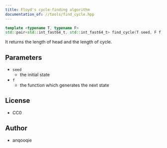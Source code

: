 ```yaml
---
title: Floyd's cycle-finding algorithm
documentation_of: //tools/find_cycle.hpp
---
```


```cpp
template <typename T, typename F>
std::pair<std::int_fast64_t, std::int_fast64_t> find_cycle(T seed, F f);
```

It returns the length of head and the length of cycle.

## Parameters
- `seed`
    - the initial state
- `f`
    - the function which generates the next state

## License
- CC0

## Author
- anqooqie
